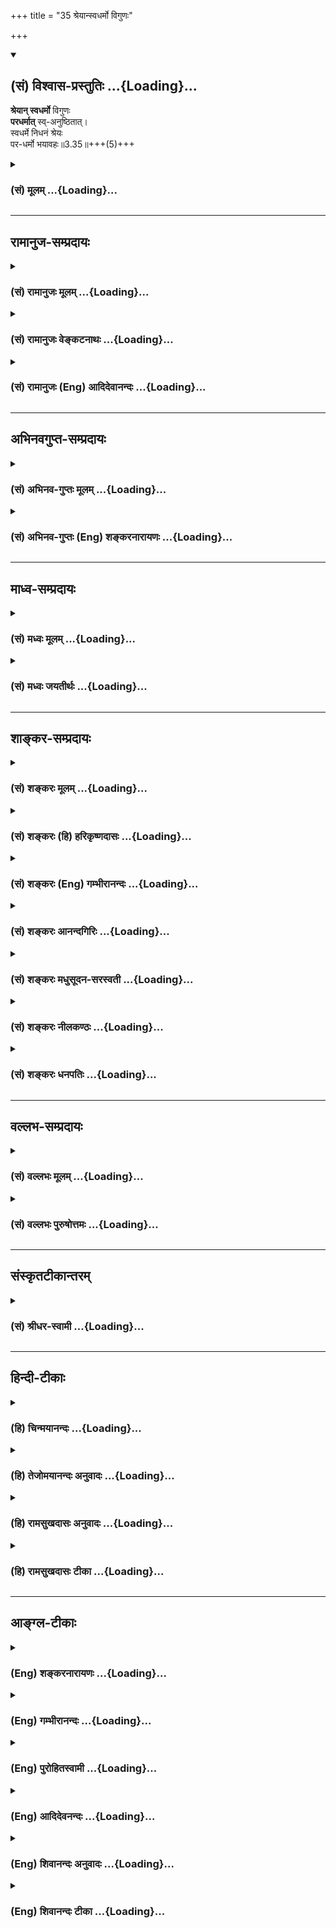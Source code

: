 +++
title = "35 श्रेयान्स्वधर्मो विगुणः"

+++
<div class="js_include" newlevelforh1="2" title="(सं) विश्वास-प्रस्तुतिः" unfilled url="/mahAbhAratam/shlokashaH/06-bhIShma-parva/03-bhagavad-gItA-parva/saMskRtam/vishvAsa-prastutiH/03_karma-yogaH/35_shreyAnsvadharmo_.md">
<details open><summary><h2>(सं) विश्वास-प्रस्तुतिः ...{Loading}...</h2></summary>

**श्रेयान् स्वधर्मो** विगुणः  
**परधर्मात्** स्व्-अनुष्ठितात्।  
स्वधर्मे निधनं श्रेयः  
पर-धर्मो भयावहः॥3.35॥+++(5)+++
</details>
</div>
<div class="js_include collapsed" newlevelforh1="3" title="(सं) मूलम्" unfilled url="/mahAbhAratam/shlokashaH/06-bhIShma-parva/03-bhagavad-gItA-parva/saMskRtam/mUlam/03_karma-yogaH/35_shreyAnsvadharmo_.md">
<details><summary><h3>(सं) मूलम् ...{Loading}...</h3></summary>

श्रेयान्स्वधर्मो विगुणः परधर्मात्स्वनुष्ठितात्।  
स्वधर्मे निधनं श्रेयः परधर्मो भयावहः।।3.35।।
</details>
</div>


_________________
## रामानुज-सम्प्रदायः
<div class="js_include collapsed" newlevelforh1="3" title="(सं) रामानुजः मूलम्" unfilled url="/mahAbhAratam/shlokashaH/06-bhIShma-parva/03-bhagavad-gItA-parva/saMskRtam/rAmAnujaH/mUlam/03_karma-yogaH/35_shreyAnsvadharmo_.md">
<details><summary><h3>(सं) रामानुजः मूलम् ...{Loading}...</h3></summary>

।।3.35।। अतः सुशकतया **स्वधर्म**भूतः कर्मयोगो **विगुणः** अपि  
अप्रमादगर्भः प्रकृति-संसृष्टस्य  

दुःशकतया परधर्म-भूतात्  
ज्ञानयोगात् सगुणाद् अपि किञ्चित्कालम् अनुष्ठितात्  
सप्रमादात् **श्रेयान्**। 

+++(कीदृशो ऽयम् प्रमाद इति चेत्-)+++  
स्वेन एव उपादातुं योग्यतया **स्वधर्म**भूते कर्मयोगे वर्तमानस्य  
एकस्मिन् जन्मनि +अ-प्राप्त-फलतया **निधनम्** अपि **श्रेयः**  
अनन्तराय-हततया अनन्तर-जन्मनि +अपि अव्याकुल-कर्म-योगारम्भ-संभवात्।  

प्रकृतिसंसृष्टस्य स्वेन एव उपादातुम् अशक्यतया **परधर्म**भूतो ज्ञानयोगः प्रमादगर्भतया **भयावहः।**

</details>
</div>
<div class="js_include collapsed" newlevelforh1="3" title="(सं) रामानुजः वेङ्कटनाथः" unfilled url="/mahAbhAratam/shlokashaH/06-bhIShma-parva/03-bhagavad-gItA-parva/saMskRtam/rAmAnujaH/venkaTanAthaH/03_karma-yogaH/35_shreyAnsvadharmo_.md">
<details><summary><h3>(सं) रामानुजः वेङ्कटनाथः ...{Loading}...</h3></summary>

  
  
।।3.35।। श्रेयान् इत्यत्र श्लोकेस्वधर्मपरधर्मशब्दौ न
तावद्वर्णाश्रमाद्यपेक्षया प्रयुज्येते परवर्णाश्रमादिधर्मानुष्ठानस्य
दूरतो निस्सत्त्वेन तन्निषेधायोगात् अत्र च
तत्प्रसङ्गाभावात्परधर्मात्स्वनुष्ठितात्स्वधर्मो विगुणः श्रेयान् इति
चोक्ते श्रेयश्शब्दस्य प्रशस्यतरवाचित्वात् स्वनुष्ठितपरधर्मस्य
प्रशस्यत्वमात्रं प्रसज्जेत न च तदुपपद्यते स्वनुष्ठितस्य दुरनुष्ठितस्य वा
परधर्मस्याधर्मत्वेन गर्हणीयत्वात्। अथ
क्षत्त्रधर्मभूतयुद्धपरित्यागाभिलाषिणोऽर्जुनस्य स्वधर्मभूतयुद्धप्रशंसा
ब्राह्मणादिधर्मभूततत्परित्यागनिन्दा च क्रियत इति चेत् अस्त्वेतावताऽपि
निषेध्यस्य प्रसङ्गः तस्य प्रशस्यत्वमात्रप्रसङ्गचोद्यं तु न परिहृतम् न
चात्रस्वधर्मं परित्यज्य परधर्मं कुर्यां इत्यर्जुनस्याभिसन्धिः अत्रैव
ह्यस्येदानीं स्वधर्मत्वबुद्धिः स्वधर्मतया भ्राम्यतः परधर्मत्वमत्र
ज्ञाप्यत इति चेत् तन्न स्वनुष्ठितात् परधर्मादित्यनुवादरूपत्वानुपपत्तेः
परधर्मतया सम्प्रतिपन्नत्वे ह्येवं व्यपदेश उपपद्यते तत्र च
परधर्मत्वज्ञापनं निष्प्रयोजनम् अधर्मत्वमात्रस्यैव ज्ञाप्यत्वात् अतोऽत्र
स्वधर्मपरधर्मशब्दौ प्रशस्यतयाऽनादरणीयतया च प्रकृतकर्मयोगज्ञानयोगविषयौ
एवं च सति ज्ञानयोगस्य प्रशस्यत्वमात्रप्रसङ्गोऽपि न दूषणम्
पूर्वश्लोकद्वयप्रकृतवासनानुवर्तित्वेन सङ्गतिश्च स्यात्अथ केन
इत्युत्तरश्लोकस्थप्रश्नोऽप्येवमेवोपपद्यते अत्र ह्यनिच्छतोऽपि
पापाचरणहेतुः क इति प्रश्नः स च ज्ञानयोगदुष्करत्वकथनेनैव सङ्गच्छेत
अनिच्छतोऽपि मे क्षत्त्र धर्मत्यागः केनेति प्रश्नार्थ इति चेत् न
अस्यानिच्छत्वाभात्काम एष क्रोध एषः 3।37 इत्याद्युत्तरानुपपत्तेश्च न हि
कामक्रोधाभ्यामर्जुनो युद्धं परित्यजति किन्तु
कारुण्यादिनेत्युपक्रमेऽप्युक्तम् अतः स्वधर्मपरधर्मशब्दौ
स्वशक्यपरशक्यधर्मविषयौ तदेतदखिलमभिप्रेत्याह अतः सुशकतयेति। अतः
श्लोकद्वयोक्तवासनानुवर्तित्ववशादित्यर्थः। विगुणोऽपि
अङ्गवैकल्ययुक्तोऽपीत्यर्थः। विगुणस्य कथं
श्रेयस्त्वमित्यत्रोक्तंअप्रमादगर्भ इति। वैगुण्यमात्रं
स्वरूपविच्छेदाद्वरमिति भावः। स्वनुष्ठितादित्यस्य
वैगुण्यप्रतियोग्याकारपरतया सुशब्दः साद्गुण्यपर इत्याह सगुणादपीति।
अनुष्ठितशब्दस्यभूतार्थप्रत्ययान्तत्वाद्भूतत्वस्य चातिक्रान्ततारूपत्वात्
प्रागनुष्ठानं पश्चाद्विच्छेदश्च सूचित
इत्यभिप्रायेणोक्तंकञ्चित्कालमनुष्ठितात्सप्रमादिति। एवं
विच्छेदाविवक्षायां स्वनुष्ठितात् ज्ञानयोगाद्विगुणः कर्मयोगः
श्रेयानित्येतदसङ्गतं स्यात् सगुणस्याविच्छिन्नस्य फलाविनाभावादिति
भावः। सुशकतयेत्युक्तहेतुविवरणमुखेन स्वधर्मशब्दार्थं च विवृण्वन् विगुणस्य
कर्मणः फलाविनाभावात् कथं श्रेयस्त्वं इतिशङ्कापरिहारतया तृतीयं पादं
व्याख्याति स्वेनैवेति। स्वेनैव प्रकृतिसंसृष्टतया
व्याप्रियमाणेन्द्रियेणैवेत्यर्थः। यद्वा स्वेच्छयैवेति भावः। एकस्मिन्
जन्मन्यप्राप्तफलतयेति। अयमभिप्रायः यद्यप्यात्मसाक्षात्कारादिफलार्थतया
विहितत्वात् कर्मयोगः काम्यकर्मैव तथाप्यस्य काम्यकर्मणोऽयं विशेषः
यद्विगुणानुष्ठितमपि जन्मान्तरेऽपि सगुणानुष्ठानद्वारा फलं साधयति इति।
वैगुण्यं त्वस्य फलविलम्बमात्रप्रयोजकम्। काम्यकर्मान्तरवन्न
फलाभावप्रयोजकमित्येकस्मिन् जन्मनीत्यभिप्रेतं विवृण्वन् जन्मान्तरेऽपि
विगुणस्य कथं फलसाधनत्वं इत्यत्राह अनन्तरायहततयेति
इन्द्रियाणामनुभूतसजातीयविषयसमर्पणेन
कर्मयोगस्वरूपस्यात्यन्तविच्छेदाभावादित्यर्थः। अव्याकुलत्वमत्राविकलत्वम्।
एतच्च सर्वंनेहाभिक्रमनाशोऽस्ति 2।40 इति पूर्वं सङ्ग्रहेणोक्तम्। पार्थ
नैवेह नामुत्र 6।40 इत्यादिना प्रपञ्चयिष्यते च। अव्यवहितानन्तरजन्मनि
पौष्कल्यनिर्णयाभावेनसम्भवादित्युक्तम्। अनन्तरे ततोऽनन्तरे वा फलं
तावत्सिद्धमिति भावः। यदि विगुणस्य कर्मयोगस्य जन्मान्तरस्थं फलमभिप्रेत्य
श्रेयस्त्वमुच्यते तर्हि ज्ञानयोगस्यापि तथा किं न स्यात् इत्यत्र चतुर्थं
पादं व्याख्याति प्रकृतीति। जन्मान्तरेऽपि फलं न सम्भवतीत्यभिप्रायेणभयावहः
इत्युच्यते। स्वरूपेण विच्छिन्नस्य कथं जन्मान्तरेऽपि फलम् अविच्छिन्नस्य
विगुणस्य फलं विलम्बितमिति भावः।  
  

</details>
</div>
<div class="js_include collapsed" newlevelforh1="3" title="(सं) रामानुजः (Eng) आदिदेवानन्दः" unfilled url="/mahAbhAratam/shlokashaH/06-bhIShma-parva/03-bhagavad-gItA-parva/saMskRtam/rAmAnujaH/english/AdidevAnandaH/03_karma-yogaH/35_shreyAnsvadharmo_.md">
<details><summary><h3>(सं) रामानुजः (Eng) आदिदेवानन्दः ...{Loading}...</h3></summary>

3.35 Therefore Karma Yoga is better than Jnana Yoga. For, it forms one's own duty, since it is natural to one and easy to perform, and though defective, is free from liability to interruption and fall. Jnana Yoga,
on the other hand, though performed well for some time, constitutes the duty of another, as it is difficult to practise for one conjoined with Prakrti. It is therefore liable to interruption. For a person who lives practising Karma Yoga - which is his duty because he is alified for it -
even death without success in one birth does not matter. For, in the next birth with the help of the experience already gained in the previous birth, it will be possible for him to perform Karma Yoga without any impediments. Jnana Yoga is fraught with fear because of the possibility of errors for anyone who is conjoined to Prakrti. It is another's duty, on account of it being not easily adoptable by him.

</details>
</div>


_________________
## अभिनवगुप्त-सम्प्रदायः
<div class="js_include collapsed" newlevelforh1="3" title="(सं) अभिनव-गुप्तः मूलम्" unfilled url="/mahAbhAratam/shlokashaH/06-bhIShma-parva/03-bhagavad-gItA-parva/saMskRtam/abhinava-guptaH/mUlam/03_karma-yogaH/35_shreyAnsvadharmo_.md">
<details><summary><h3>(सं) अभिनव-गुप्तः मूलम् ...{Loading}...</h3></summary>

।।3.34 3.35।। कथं तर्हि बन्धः इत्थमित्युच्यते +++(N omits इत्थम् K omits
इति)+++। इन्द्रियस्येति। श्रेयानिति। संसारी च प्रतिविषयं रागं द्वेषं च
गृह्णाति यतः कर्माणि आत्मकर्तृकाण्येव विमूढत्वादभिमन्यते इति सममपि
भोजनादिव्यवहारं कुर्वतोः ज्ञानिसंसारिणोरस्त्ययं विशेषः। अयं नः
सिद्धान्तः सर्वथा मुक्तसंगस्य स्वधर्मचारिणो नास्ति कश्चित्
पुण्यपापात्मको बन्धः। स्वधर्मो हि हृदयादनपायी स्वरसनिरूढ +++(N K निगूढः)+++
एव न तेन कश्चिदपि रिक्तो जन्तुर्जायते इत्यत्याज्यः।

</details>
</div>
<div class="js_include collapsed" newlevelforh1="3" title="(सं) अभिनव-गुप्तः (Eng) शङ्करनारायणः" unfilled url="/mahAbhAratam/shlokashaH/06-bhIShma-parva/03-bhagavad-gItA-parva/saMskRtam/abhinava-guptaH/english/shankaranArAyaNaH/03_karma-yogaH/35_shreyAnsvadharmo_.md">
<details><summary><h3>(सं) अभिनव-गुप्तः (Eng) शङ्करनारायणः ...{Loading}...</h3></summary>

3.34-35 Indriyasya etc., Sreyan etc. A person living the worldly life
does entertain likes or dislikes towards every sense-object. For, due to
his total ignorance he imagines that actions are performed only by his
Self. Thus there is this difference between a man of knowledge and a man
of worldly life, eventhough they perform alike their \[respective\]
worldly activities such as eating etc. The established view of ours \[in
this regard\] is this : For a person, who, freed from attachment in
every way, Performs his own duty, there is hardly any bond of merit or
demerit. Indeed one's own duty never disappears from one's heart and it
is certainly rooted there deeply as a natural taste. Not a single
creature is born without that. Hence it should not be given up.

</details>
</div>


_________________
## माध्व-सम्प्रदायः
<div class="js_include collapsed" newlevelforh1="3" title="(सं) मध्वः मूलम्" unfilled url="/mahAbhAratam/shlokashaH/06-bhIShma-parva/03-bhagavad-gItA-parva/saMskRtam/madhvaH/mUlam/03_karma-yogaH/35_shreyAnsvadharmo_.md">
<details><summary><h3>(सं) मध्वः मूलम् ...{Loading}...</h3></summary>

।।3.35।। तथाप्युग्रं युद्धकर्मेत्यत आह श्रेयानिति।

</details>
</div>
<div class="js_include collapsed" newlevelforh1="3" title="(सं) मध्वः जयतीर्थः" unfilled url="/mahAbhAratam/shlokashaH/06-bhIShma-parva/03-bhagavad-gItA-parva/saMskRtam/madhvaH/jayatIrthaH/03_karma-yogaH/35_shreyAnsvadharmo_.md">
<details><summary><h3>(सं) मध्वः जयतीर्थः ...{Loading}...</h3></summary>

।।3.35।। श्रेयान् इत्यस्य सङ्गतिमाह **तथापी**ति। ज्यायसी चेत् 3।1 इत्यत्र
द्वावाक्षेपावर्जुनेन कृतौ तत्राद्यःलोकेऽस्मिन् 3।3 इत्यादिना परिहृतः
इदानींयुद्ध्यस्व विगतज्वरः 3।30तयोर्न वशमागच्छेत् 3।34 इत्युक्त्या
स्मारितं द्वितीयमाक्षेपमाशङ्क्य परिहरतीत्यर्थः। यद्यपि कर्म कर्तव्यं
तथापि उग्रमवर्जनीयरागद्वेषं न कुर्यामिति शेषः।

</details>
</div>


_________________
## शाङ्कर-सम्प्रदायः
<div class="js_include collapsed" newlevelforh1="3" title="(सं) शङ्करः मूलम्" unfilled url="/mahAbhAratam/shlokashaH/06-bhIShma-parva/03-bhagavad-gItA-parva/saMskRtam/shankaraH/mUlam/03_karma-yogaH/35_shreyAnsvadharmo_.md">
<details><summary><h3>(सं) शङ्करः मूलम् ...{Loading}...</h3></summary>

।।3.35।। **श्रेयान्** प्रशस्यतरः स्वो धर्मः **स्वधर्मः विगुणः** अपि विगतगुणोऽपि अनुष्ठीयमानः  
**परधर्मात् स्वनुष्ठितात्** साद्गुण्येन संपादिताद् अपि। 

**स्वधर्मे** स्थितस्य **निधनं** मरणम् **अपि श्रेयः** परधर्मे स्थितस्य जीवितात्।  
कस्मात् - **परधर्मः भयावहः** नरकादि-लक्षणं भयमावहति यतः।।  
  


</details>
</div>
<div class="js_include collapsed" newlevelforh1="3" title="(सं) शङ्करः (हि) हरिकृष्णदासः" unfilled url="/mahAbhAratam/shlokashaH/06-bhIShma-parva/03-bhagavad-gItA-parva/saMskRtam/shankaraH/hindI/harikRShNadAsaH/03_karma-yogaH/35_shreyAnsvadharmo_.md">
<details><summary><h3>(सं) शङ्करः (हि) हरिकृष्णदासः ...{Loading}...</h3></summary>

।।3.35।। रागद्वेषयुक्त मनुष्य तो शास्त्रके अर्थको भी उलटा मान लेता है और
परधर्मको भी धर्म होनेके नाते अनुष्ठान करनेयोग्य मान बैठता है। परंतु उसका
ऐसा मानना भूल है अच्छी प्रकार अनुष्ठान किये गये अर्थात्
अंगप्रत्यंगोंसहित सम्पादन किये गये भी परधर्मकी अपेक्षा गुणरहित भी
अनुष्ठान किया हुआ अपना धर्म कल्याणकर है अर्थात् अधिक प्रशंसनीय है।
परधर्ममें स्थित पुरुषके जीवनकी अपेक्षा स्वधर्ममें स्थित पुरुषका मरण भी
श्रेष्ठ है क्योंकि दूसरेका धर्म भयदायक है नरक आदि रूप भयका देनेवाला है।

</details>
</div>
<div class="js_include collapsed" newlevelforh1="3" title="(सं) शङ्करः (Eng) गम्भीरानन्दः" unfilled url="/mahAbhAratam/shlokashaH/06-bhIShma-parva/03-bhagavad-gItA-parva/saMskRtam/shankaraH/english/gambhIrAnandaH/03_karma-yogaH/35_shreyAnsvadharmo_.md">
<details><summary><h3>(सं) शङ्करः (Eng) गम्भीरानन्दः ...{Loading}...</h3></summary>

3.35 Svadharmah, one's own duty; being practised even though vigunah,
defective, deficient; is sreyan, superior to, more commendable than;
para-dharmat, another's duty; though svanusthitat, well-performed,
meritoriously performed. Even nidhanam, death; is sreyah, better; while
engaged svadharme, in one's own duty, as compared with remaining alive
while engaged in somody else's duty. Why; Paradharmah, another's duty;
is bhayavahah, fraught with fear, since it invites dangers such as hell
etc. 


</details>
</div>
<div class="js_include collapsed" newlevelforh1="3" title="(सं) शङ्करः आनन्दगिरिः" unfilled url="/mahAbhAratam/shlokashaH/06-bhIShma-parva/03-bhagavad-gItA-parva/saMskRtam/shankaraH/AnandagiriH/03_karma-yogaH/35_shreyAnsvadharmo_.md">
<details><summary><h3>(सं) शङ्करः आनन्दगिरिः ...{Loading}...</h3></summary>

।।3.35।। रागद्वेषयोः श्रेयोमार्गप्रतिपक्षत्वं प्रकटयितुं
परमतोपन्यासद्वारा समनन्तरश्लोकमवतारयति **तत्रेत्यादिना।** व्यवहारभूमिः
सप्तम्यर्थः। शास्त्रार्थस्यान्यथा प्रतिपत्तिमेव प्रत्याययति
**परधर्मोऽपीति।** स्वधर्मवदित्यपेरर्थः। अनुमानं दूषयन्नुत्तरत्वेन
श्लोकमुत्थापयति **सदसदिति।** क्षत्रधर्माद् युद्धाद्
दुरनुष्ठानात्परिव्राड्धर्मस्य भिक्षाशनादिलक्षणस्य स्वानुष्ठेयतयापि
कर्तव्यत्वं प्राप्तमित्याशङ्क्य व्याचष्टे **श्रेयानिति।** उक्तेऽर्थे
प्रश्नपूर्वकं हेतुमाह **कस्मादित्यादिना।** स्वधर्ममवधूय परधर्ममनुतिष्ठतः
स्वधर्मातिक्रमकृतदोषस्य दुष्परिहरत्वान्न तत्त्यागः साधीयानित्यर्थः।

</details>
</div>
<div class="js_include collapsed" newlevelforh1="3" title="(सं) शङ्करः मधुसूदन-सरस्वती" unfilled url="/mahAbhAratam/shlokashaH/06-bhIShma-parva/03-bhagavad-gItA-parva/saMskRtam/shankaraH/madhusUdana-sarasvatI/03_karma-yogaH/35_shreyAnsvadharmo_.md">
<details><summary><h3>(सं) शङ्करः मधुसूदन-सरस्वती ...{Loading}...</h3></summary>

।।3.35।। ननु स्वाभाविकरागद्वेषप्रयुक्तपश्वादिसाधारणप्रवृत्तिप्रहाणेन
शास्त्रीयमेव कर्म कर्तव्यं चेत्तर्हि यत्सुकरं भिक्षाशनादि तदेव क्रियतां
किमतिदुःखावहेन युद्धेनेत्यतआह श्रेयानिति। श्रेयान् प्रशस्यतरः स्वधर्मः
यं वर्णमाश्रमं प्रति वा यो विहितः स तस्य स्वधर्मः विगुणोऽपि
सर्वाङ्गोपसंहारमन्तरेण कृतोऽपि परधर्मात् स्वं प्रत्यविहितात्
स्वनुष्ठितात् सर्वाङ्गोपसंहारेण संपादितादपि। नहि वेदातिरिक्तमानगम्यो
धर्मः येन परधर्मोऽप्यनुष्ठेयः धर्मत्वात् स्वधर्मवदित्यनुमानं तत्र मानं
स्यात्। चोदनालक्षणोऽर्थो धर्मः इतिन्यायात्। अतः स्वधर्मे किंचिदङ्गहीनेऽपि
स्थितस्य निधनं मरणमपि श्रेयः प्रशस्यतरं परधर्मस्य जीवितादपि।
स्वधर्मस्थस्य निधनं हीह लोके कीर्त्यावहं परलोके च स्वर्गादिप्रापकं।
परधर्मस्तु इहाकीर्तिकरत्वेन परत्र नरकप्रदत्वेन च भयावहो यतः अतो
रागद्वेषादिप्रयुक्तस्वाभाविकप्रवृत्तिवत्परधर्मोऽपि हेय एवेत्यर्थः। एवं
तावद्भगवन्मताङ्गीकारिणां श्रेयःप्राप्तिस्तदनङ्गीकारिणां च
श्रेयोमार्गभ्रष्टत्वमुक्तं। श्रेयोमार्गभ्रंशेन
फलाभिसंधिपूर्वककाम्यकर्माचरणे च केवलपापमात्राचरणे च बहूनि कारणानि
कथितानि ये त्वेतदभ्यसूयन्त इत्यादिना। तत्राकं
संग्रहश्लोकःश्रद्धाहानिस्तथाऽसूया दुष्टचित्तत्वमूढते।
प्रकृतेर्वशवर्तित्वं रागद्वेषौ च पुष्कलौ। परधर्मरुचित्वं चेत्युक्ता
दुर्मार्गवाहकाः इति।

</details>
</div>
<div class="js_include collapsed" newlevelforh1="3" title="(सं) शङ्करः नीलकण्ठः" unfilled url="/mahAbhAratam/shlokashaH/06-bhIShma-parva/03-bhagavad-gItA-parva/saMskRtam/shankaraH/nIlakaNThaH/03_karma-yogaH/35_shreyAnsvadharmo_.md">
<details><summary><h3>(सं) शङ्करः नीलकण्ठः ...{Loading}...</h3></summary>

।।3.35।। यस्मादेवं तस्माच्छ्रेयान्प्रशस्यतरः स्वधर्मः स्वस्य
वर्णाश्रमानुरूप्येण ईश्वरेण विहितत्वात्। विगुणो हिंसादिमिश्रोऽपि
किंचिदङ्गहीनोऽपि परधर्माद्धिंसादिदोषरहितपरधर्मापेक्षया
स्वनुष्ठितात्सर्वाङ्गोपसंहारेण सम्यगनुष्ठितादपि स एव श्रेयान्। स्वधर्मे
युद्धादौ निधनं मरणमपि श्रेयः। विहितत्वात्। परस्य धर्मो
भैक्षचर्यादिर्भयावहः। क्षत्रियस्य तव निषिद्धत्वात्। तस्मात्स्वतन्त्रेण
त्वया स्वधर्म एवानुष्ठेय इति भावः।

</details>
</div>
<div class="js_include collapsed" newlevelforh1="3" title="(सं) शङ्करः धनपतिः" unfilled url="/mahAbhAratam/shlokashaH/06-bhIShma-parva/03-bhagavad-gItA-parva/saMskRtam/shankaraH/dhanapatiH/03_karma-yogaH/35_shreyAnsvadharmo_.md">
<details><summary><h3>(सं) शङ्करः धनपतिः ...{Loading}...</h3></summary>

।।3.35।। ननु शास्त्रीयमेव कर्म कर्तव्यं चेत्तर्हि परधर्मोऽपि सुकरो
धर्मत्वात् कुतो नानुष्ठेय इति चेत्तत्राह **श्रेयानिति।**
परधर्मात्साद्गुण्येन संपादितादपि स्वकीयो धर्मो विगतगुणोऽप्यनुष्ठीयमानः
प्रशस्यतरः। स्वधर्मे स्थितस्य मरणमपि श्रेयः। इह लोके कीर्त्यावहममुत्र
स्वर्गप्रापकम्। परधर्मस्तु तद्विपर्ययेण भयप्रदः। यद्वा
तत्तदिन्द्रियविषये स्थितयो रागद्वेषयोरात्मप्रापक आत्मधर्मे
विघ्नकर्तृत्वेऽपीन्द्रियधर्मे प्रावृत्तिके विषयसुखजनके
तयोस्तत्त्वाभावादिन्द्रियधर्म एवानुष्ठेयः। किमात्मधर्मानुष्ठानेन
विघ्नकर्तृयुक्तेनेतिचेत्तत्राह **श्रेयानिति।** परेषामिन्द्रियाणां
धर्मात्प्रावृत्तिकात्स्वनुष्ठितात्सुगमत्वेनानुष्ठातुं शक्यादपि स्वधर्म
आत्मधर्म अध्यात्मावगतिरुपः विगुणः प्राकृतगुणवियुक्तः
मुक्तिहेतुत्वात्प्रशस्यतरः। तत्र निधनं श्रेयः अपुनर्भवत्वात्।
परधर्मोभयावहः अविद्यारुपतया संसारपातहेतुत्वात्।

</details>
</div>


_________________
## वल्लभ-सम्प्रदायः
<div class="js_include collapsed" newlevelforh1="3" title="(सं) वल्लभः मूलम्" unfilled url="/mahAbhAratam/shlokashaH/06-bhIShma-parva/03-bhagavad-gItA-parva/saMskRtam/vallabhaH/mUlam/03_karma-yogaH/35_shreyAnsvadharmo_.md">
<details><summary><h3>(सं) वल्लभः मूलम् ...{Loading}...</h3></summary>

।।3.35।। तदेवं रागद्वेषवशेन कस्यापि नोक्तधर्मे प्रवृत्तिः
प्राकृतत्वादित्युक्तं ततस्तौ विहाय प्राकृतेनापि स्वधर्मस्तु न हेयः
परधर्मोऽपि नोपादेयः इति बोधयन्नाह श्रेयानिति। विगुणोऽङ्गहीनोऽपि
स्वनुष्ठितात्सङ्गात्।

</details>
</div>
<div class="js_include collapsed" newlevelforh1="3" title="(सं) वल्लभः पुरुषोत्तमः" unfilled url="/mahAbhAratam/shlokashaH/06-bhIShma-parva/03-bhagavad-gItA-parva/saMskRtam/vallabhaH/puruShottamaH/03_karma-yogaH/35_shreyAnsvadharmo_.md">
<details><summary><h3>(सं) वल्लभः पुरुषोत्तमः ...{Loading}...</h3></summary>

  
  
।।3.35।। ननु सर्वप्रकारेण भवद्-उक्त-धर्मस्य कठिनत्वेन कथं सिद्धिः
इत्याशङ्क्याहुः श्रेयानिति। 

**स्वधर्मो** भगवद्-धर्मः **विगुणः** अङ्गादि-भाव-रहितः **परधर्मात्** मोहक-धर्मात् स्वनुष्ठितात् सुष्ठु-प्रकारेण +**अनुष्ठितात्** सम्पादितात् **श्रेयान्** उत्तमः। यतः

पूर्वं विगुणोऽपि भगवद्-धर्मो मरणसमये भगवत्-स्मारकत्वेनोपयुक्तो भवति,  
तस्मात् **स्वधर्मे** सति **निधनं** मरणं **श्रेयः** मोक्षप्रापकम् इत्यर्थः। 

**परधर्मो** मरणसमये पूर्वानुष्ठितः स्व-विषय-स्मारको भवत्य् एव  -  
स तत्क्षणे यम-दूतादि-दर्शकत्वेनाऽग्रे च नरकादि-यातनायां तत्-साधकत्वेन च **भयावहः** भयकर्तेत्यर्थः।  
  

</details>
</div>


_________________
## संस्कृतटीकान्तरम्
<div class="js_include collapsed" newlevelforh1="3" title="(सं) श्रीधर-स्वामी" unfilled url="/mahAbhAratam/shlokashaH/06-bhIShma-parva/03-bhagavad-gItA-parva/saMskRtam/shrIdhara-svAmI/03_karma-yogaH/35_shreyAnsvadharmo_.md">
<details><summary><h3>(सं) श्रीधर-स्वामी ...{Loading}...</h3></summary>

।।3.35।। तद् एवं स्वाभाविकीं पश्वादि-सदृशीं प्रकृतिं त्यक्त्वा  
**स्वधर्मे** प्रवर्तितव्यम् इत्य् उक्तं।  
तर्हि स्वधर्मस्य युद्धादेर् दुःख-रूपस्य यथावत् कर्तुम् अशक्यत्वात्  
परधर्मस्य चाहिंसादेः सुकरत्वाद्, धर्मत्वाविशेषाच् च  
तत्र प्रवर्तितुम् इच्छन्तं प्रत्य् आह - **श्रेयान् इति।**  

किंचिद् अङ्ग-हीनोऽपि **स्वधर्मः श्रेयान्** प्रशस्यतरः - **स्वनुष्ठितात्** सर्वाङ्गपूर्त्या कृताद् **अपि परधर्मात्** सकाशात्।  
तत्र हेतुः - **स्वधर्मे** युद्धादौ प्रवर्तमानस्य **निधनं** मरणमपि श्रेष्ठम् - स्वर्गादिप्रापकत्वात्।  
**परधर्मस्** तु स्वस्य **भयावहः**- निषिद्धत्वेन नरकप्रापकत्वात्।

</details>
</div>


_________________
## हिन्दी-टीकाः
<div class="js_include collapsed" newlevelforh1="3" title="(हि) चिन्मयानन्दः" unfilled url="/mahAbhAratam/shlokashaH/06-bhIShma-parva/03-bhagavad-gItA-parva/hindI/chinmayAnandaH/03_karma-yogaH/35_shreyAnsvadharmo_.md">
<details><summary><h3>(हि) चिन्मयानन्दः ...{Loading}...</h3></summary>

।।3.35।। धर्म शब्द अनेक अर्थों में प्रयुक्त होता है। धार्मिकता
सद्व्यवहार कर्तव्य सद्गुण आदि विभिन्न अर्थों में इसका प्रयोग किया गया
है। धर्म की परिभाषा हम देख चुके हैं कि जिसके कारण वस्तु का अस्तित्व
सिद्ध होता है वह उस वस्तु का धर्म कहलाता है। एक व्यक्ति से दूसरे व्यक्ति
का भिन्नत्व उसके विचारों द्वारा निश्चित किया जाता है। इन विचारों का स्तर
गुण दिशा आदि व्यक्ति की वासनाओं पर निर्भर करते हैं। यही है मनुष्य का
स्वभाव अथवा धर्म। अत मनसंयम के इस प्रकरण में धर्म से तात्पर्य प्रत्येक
व्यक्ति की वासनाओं से है। स्वधर्म और परधर्म यहाँ स्वधर्म का अर्थ किसी
जाति विशेष में जन्म लेने पर प्राप्त होने वाले कर्तव्य से नहीं है।
स्वधर्म का सही तात्पर्य है स्वयं की वासनायें। स्वयं की सहज और स्वाभाविक
वासनाओं के अनुसार कार्य करने से ही जीवन में शांति और आनन्द सफलता और
सन्तोष का अनुभव होता है। अत परधर्म का अर्थ है दूसरे के स्वभाव के अनुसार
व्यवहार और कर्म करना जो भयावह होता है इसमें दो मत नहीं हो सकते। गीता में
अर्जुन के स्वभाव को देखते हुये भगवान् उसे युद्ध करने का स्पष्ट उपदेश
देते हैं। जन्मजात राजकुमार अर्जुन ने अपने विद्यार्थी जीवन में ही साहस और
शूरवीरता का प्रदर्शन किया था और धनुर्विद्या में निपुणता भी प्राप्त की
थी। अत युद्ध जैसा खतरनाक कर्म उसके स्वभाव के अनुकूल ही था। प्रथम अध्याय
से यह स्पष्ट हो जाता है कि अर्जुन ने संभवत अपने प्रारम्भिक शिक्षणकाल में
यह सुना और समझा था कि संन्यास और त्याग का अर्थात् ब्राह्मण का जीवन उसके
जीवन से श्रेष्ठतर है। इसीलिये युद्धभूमि पलायन से गुफाओं में बैठकर
ध्यानाभ्यास करने की उसकी इच्छा हो रही थी। श्रीकृष्ण उसे स्मरण दिलाते हैं
कि स्वधर्म पालन में कुछ कमी रहने पर भी उसी का पालन उसके आत्मविकास के
लिये श्रेयष्कर है। दूसरे व्यक्ति के श्रेष्ठ और दिव्य जीवन की अनुकृति
मात्र से अर्जुन को लाभ नहीं होगा। यद्यपि समस्त अनर्थों का मूल कारण पहले
बताया जा चुका है तथापि उसके और अधिक स्पष्टीकरण के लिए

</details>
</div>
<div class="js_include collapsed" newlevelforh1="3" title="(हि) तेजोमयानन्दः अनुवादः" unfilled url="/mahAbhAratam/shlokashaH/06-bhIShma-parva/03-bhagavad-gItA-parva/hindI/tejomayAnandaH/anuvAdaH/03_karma-yogaH/35_shreyAnsvadharmo_.md">
<details><summary><h3>(हि) तेजोमयानन्दः अनुवादः ...{Loading}...</h3></summary>

।।3.35।। सम्यक् प्रकार से अनुष्ठित परधर्म की अपेक्षा गुणरहित स्वधर्म का
पालन श्रेयष्कर है; स्वधर्म में मरण कल्याणकारक है (किन्तु) परधर्म भय को
देने वाला है।।

</details>
</div>
<div class="js_include collapsed" newlevelforh1="3" title="(हि) रामसुखदासः अनुवादः" unfilled url="/mahAbhAratam/shlokashaH/06-bhIShma-parva/03-bhagavad-gItA-parva/hindI/rAmasukhadAsaH/anuvAdaH/03_karma-yogaH/35_shreyAnsvadharmo_.md">
<details><summary><h3>(हि) रामसुखदासः अनुवादः ...{Loading}...</h3></summary>

।।3.35।। अच्छी तरह आचरणमें लाये हुए दूसरेके धर्मसे गुणोंकी कमीवाला अपना
धर्म श्रेष्ठ है। अपने धर्ममें तो मरना भी कल्याणकारक है और दूसरेका धर्म
भयको देनेवाला है।

</details>
</div>
<div class="js_include collapsed" newlevelforh1="3" title="(हि) रामसुखदासः टीका" unfilled url="/mahAbhAratam/shlokashaH/06-bhIShma-parva/03-bhagavad-gItA-parva/hindI/rAmasukhadAsaH/TIkA/03_karma-yogaH/35_shreyAnsvadharmo_.md">
<details><summary><h3>(हि) रामसुखदासः टीका ...{Loading}...</h3></summary>

3.35।।***व्याख्या--*'श्रेयान् (टिप्पणी प₀ 182) स्वधर्मो विगुणः
परधर्मात् स्वनुष्ठितात्'--**अन्य वर्ण, आश्रम आदिका धर्म (कर्तव्य) बाहरसे
देखनेमें गुणसम्पन्न हो, उसके पालनमें भी सुगमता हो, पालन करनेमें मन भी
लगता हो, धन-वैभव, सुख-सुविधा, मान-बड़ाई आदि भी मिलती हो और जीवनभर
सुख-आरामसे भी रह सकते हों, तो भी उस परधर्मका पालन अपने लिये विहित न
होनेसे परिणाममें भय-(दुःख-) को देनेवाला है। इसके विपरीत अपने वर्ण, आश्रम
आदिका धर्म बाहरसे देखनेमें गुणोंकी कमीवाला हो उसके पालनमें भी कठिनाई हो,
पालन करनेमें मन भी न लगता हो, धन-वैभव, सुख-सुविधा, मान-बड़ाई आदि भी न
मिलती हो और उसका पालन करनेमें जीवन-भर कष्ट भी सहना पड़ता हो, तो भी उस
स्वधर्मका निष्कामभावसे पालन करना परिणाममें कल्याण करनेवाला है। इसलिये
मनुष्यको किसी भी स्थितिमें अपने धर्मका त्याग नहीं करना चाहिये, प्रत्युत
निष्काम, निर्मम और अनासक्त होकर स्वधर्मका ही पालन करना चाहिये। मनुष्यके
लिये स्वधर्मका पालन स्वाभाविक है, सहज है। मनुष्यका 'जन्म' कर्मोंके
अनुसार होता है और जन्मके अनुसार भगवान्ने 'कर्म' नियत किये हैं, (गीता 18।
41)। अतः अपने-अपने नियत कर्मोंका पालन करनेसे मनुष्य कर्म-बन्धनसे मुक्त
हो जाता है अर्थात् उसका कल्याण हो जाता है (गीता 18। 45)। अतः दोषयुक्त
दीखनेपर भी नियत कर्म अर्थात् स्वधर्मका त्याग नहीं करना चाहिये (गीता 18।
48)।  
  
अर्जुन युद्ध करनेकी अपेक्षा भिक्षाका अन्न खाकर जीवननिर्वाह करनेको
श्रेष्ठ समझते हैं (गीता 2। 5)। परंतु यहाँ भगवान् अर्जुनको मानो यह समझाते
हैं कि भिक्षाके अन्नसे जीवननिर्वाह करना भिक्षुकके लिये स्वधर्म होते हुए
भी तेरे लिये परधर्म है; क्योंकि तू गृहस्थ क्षत्रिय है, भिक्षुक नहीं।
पहले अध्यायमें भी जब अर्जुनने कहा कि युद्ध करनेसे पाप ही
लगेगा--**'पापमेवाश्रयेत्'** (1। 36) तब भी भगवान्ने कहा कि धर्ममय युद्ध न
करनेसे तू स्वधर्म और कीर्तिको खोकर पापको प्राप्त होगा (2। 33)। फिर
भगवान्ने बताया कि जय-पराजय, लाभ-हानि और सुख-दुःखको समान समझकर युद्ध
करनेसे अर्थात् राग-द्वेषसे रहित होकर अपने कर्तव्य-(स्वधर्म-) का पालन
करनेसे पाप नहीं लगता। (2। 38) आगे अठारहवें अध्यायमें भी भगवान्ने यही बात
कही है कि स्वभावनियत स्वधर्मरूप कर्तव्यको करता हुआ मनुष्य पापको प्राप्त
नहीं होता। (18। 47) तात्पर्य यह है कि स्वधर्मके पालनमें राग-द्वेष रहनेसे
ही पाप लगता है, अन्यथा नहीं। राग-द्वेषसे रहित होकर स्वधर्मका भलीभाँति
आचरण करनेसे 'समता'-(योग-) का अनुभव होता है और समताका अनुभव होनेपर
दुःखोंका नाश हो जाता है (गीता 6। 23)। इसलिये भगवान् बार-बार अर्जुनको
राग-द्वेषसे रहित होकर युद्धरूप स्वधर्मका पालन करनेपर जोर देते हैं। भगवान्
अर्जुनको मानो यह समझाते हैं कि क्षत्रिय-कुलमें जन्म होनेके कारण
क्षात्रधर्मके नाते युद्ध करना तुम्हारा स्वधर्म (कर्तव्य) है; अतः
युद्धमें जय-पराजय, लाभ-हानि और सुख-दुःखको समान देखना है; और युद्धरूप
क्रियाका सम्बन्ध अपने साथ नहीं है-- ऐसा समझकर केवल कर्मोंकी आसक्ति
मिटानेके लिये कर्म करना है। शरीर, इन्द्रियाँ, मन, बुद्धि, पदार्थ आदि
अपने कर्तव्यका पालन करनेके लिये ही हैं। वर्ण, आश्रम आदिके अनुसार
अपने-अपने कर्तव्यका निःस्वार्थभावसे पालन करना ही 'स्वधर्म' है। आस्तिकजन
जिसे 'धर्म' कहते हैं, उसीका नाम कर्तव्य' है। स्वधर्मका पालन करना अथवा
अपने कर्तव्यका पालन करना एक ही बात है।  
  
कर्तव्य उसे कहते हैं, जिसको सुगमतापूर्वक कर सकते हैं, जो अवश्य करनेयोग्य
है और जिसको करनेपर प्राप्तव्यकी प्राप्ति अवश्य होती है। धर्मका पालन करना
सुगम होता है; क्योंकि वह कर्तव्य होता है। यह नियम है कि केवल अपने धर्मका
ठीक-ठीक पालन करनेसे मनुष्यको वैराग्य हो जाता है--**'धर्म तें बिरति'
৷৷.** (मानस 3। 16। 1)। केवल कर्तव्यमात्र समझकर धर्मका पालन करनेसे
कर्मोंका प्रवाह प्रकृतिमें चला जाता है और इस तरह अपने साथ कर्मोंका
सम्बन्ध नहीं रहता। वर्ण, आश्रम आदिके अनुसार सभी मनुष्योंका अपना-अपना
कर्तव्य (स्वधर्म) कल्याणप्रद है। परन्तु दूसरे वर्ण, आश्रम आदिका कर्तव्य
देखनेसे अपना कर्तव्य अपेक्षाकृत कम गुणोंवाला दीखता है; जैसे--ब्राह्मणके
कर्तव्य--(शम, दम, तप, क्षमा आदि-) की अपेक्षा क्षत्रियके कर्तव्य-(युद्ध
करना आदि-) में अहिंसादि गुणोंकी कमी दीखती है। इसलिये यहाँ **'विगुणः'**
पद देनेका भाव यह है कि दूसरोंके कर्तव्यसे अपने कर्तव्यमें गुणोंकीकमी
दीखनेपर भी अपना कर्तव्य ही कल्याण करनेवाला है। अतः किसी भी अवस्थामें
अपने कर्तव्यका त्यगा नहीं करना चाहिये। वर्ण, आश्रम आदिके अनुसार बाहरसे तो
कर्म अलग-अलग (घोर या सौम्य) प्रतीत होते हैं, पर परमात्मप्राप्तिरूप
उद्देश्य एक ही होता है। परमात्मप्राप्तिका उद्देश्य न रहनेसे तथा
अन्तःकरणमें प्राकृत पदार्थोंका महत्त्व रहनेसे ही कर्म घोर या सौम्य
प्रतीत होते हैं।

</details>
</div>


_________________
## आङ्ग्ल-टीकाः
<div class="js_include collapsed" newlevelforh1="3" title="(Eng) शङ्करनारायणः" unfilled url="/mahAbhAratam/shlokashaH/06-bhIShma-parva/03-bhagavad-gItA-parva/english/shankaranArAyaNaH/03_karma-yogaH/35_shreyAnsvadharmo_.md">
<details><summary><h3>(Eng) शङ्करनारायणः ...{Loading}...</h3></summary>

3.35. Better is one's own duty, \[though\] it lacks in merit, than the well-performed duty of another; better is the ruin in one's own duty than the good fortune from another's duty.

</details>
</div>
<div class="js_include collapsed" newlevelforh1="3" title="(Eng) गम्भीरानन्दः" unfilled url="/mahAbhAratam/shlokashaH/06-bhIShma-parva/03-bhagavad-gItA-parva/english/gambhIrAnandaH/03_karma-yogaH/35_shreyAnsvadharmo_.md">
<details><summary><h3>(Eng) गम्भीरानन्दः ...{Loading}...</h3></summary>

3.35 One's own duty \[Customary or scripturally ordained observances of different castes and sects.-Tr.\], though defective, is superior to another's duty well-performed. Death is better while engaged in one's own duty; another's duty is fraught with fear.

</details>
</div>
<div class="js_include collapsed" newlevelforh1="3" title="(Eng) पुरोहितस्वामी" unfilled url="/mahAbhAratam/shlokashaH/06-bhIShma-parva/03-bhagavad-gItA-parva/english/purohitasvAmI/03_karma-yogaH/35_shreyAnsvadharmo_.md">
<details><summary><h3>(Eng) पुरोहितस्वामी ...{Loading}...</h3></summary>

3.35 It is better to do thine own duty, however lacking in merit, than to do that of another, even though efficiently. It is better to die doing one's own duty, for to do the duty of another is fraught with danger.

</details>
</div>
<div class="js_include collapsed" newlevelforh1="3" title="(Eng) आदिदेवनन्दः" unfilled url="/mahAbhAratam/shlokashaH/06-bhIShma-parva/03-bhagavad-gItA-parva/english/AdidevanandaH/03_karma-yogaH/35_shreyAnsvadharmo_.md">
<details><summary><h3>(Eng) आदिदेवनन्दः ...{Loading}...</h3></summary>

3.35 Better is one's own duty, though ill-done, than the duty of another well-performed. Better is death in one's own duty; the duty of another is fraught with fear.

</details>
</div>
<div class="js_include collapsed" newlevelforh1="3" title="(Eng) शिवानन्दः अनुवादः" unfilled url="/mahAbhAratam/shlokashaH/06-bhIShma-parva/03-bhagavad-gItA-parva/english/shivAnandaH/anuvAdaH/03_karma-yogaH/35_shreyAnsvadharmo_.md">
<details><summary><h3>(Eng) शिवानन्दः अनुवादः ...{Loading}...</h3></summary>

3.35 Better is one's own duty, though devoid of merit than the duty of another well discharged. Better is death in one's own duty; the duty of another is fraught with fear (is productive of danger).

</details>
</div>
<div class="js_include collapsed" newlevelforh1="3" title="(Eng) शिवानन्दः टीका" unfilled url="/mahAbhAratam/shlokashaH/06-bhIShma-parva/03-bhagavad-gItA-parva/english/shivAnandaH/TIkA/03_karma-yogaH/35_shreyAnsvadharmo_.md">
<details><summary><h3>(Eng) शिवानन्दः टीका ...{Loading}...</h3></summary>

3.35 श्रेयान् better; स्वधर्मः ones own duty; विगुणः devoid of merit;
परधर्मात् than the duty of another; स्वनुष्ठितात् than well discharged;
स्वधर्मे in ones own duty; निधनम् death; श्रेयः better; परधर्मः anothers duty; भयावहः fraught with fear.Commentary It is indeed better for man to die discharging his own duty though destitute of merit than for him to live doing the duty of another though performed in a perfect manner. For the duty of another has its pitfalls. The duty of a Kshatriya is to fight in a righteous battle. Arjuna must fight. This is his duty. Even if he dies in the discharge of his own duty; it is better for him. He will go to heaven. He should not do the duty of another man. This will bring him peril. He should not stop from fighting and enter the path of renunciation. (Cf.XVIII.47).

</details>
</div>
